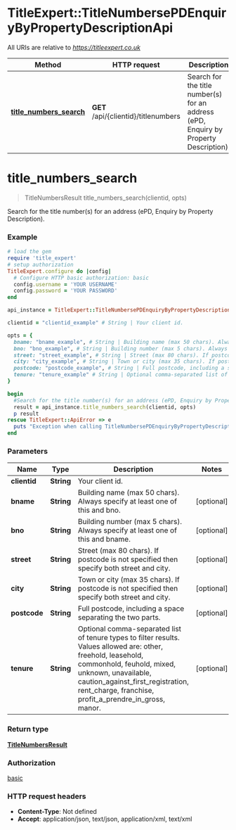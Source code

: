 # TitleExpert::TitleNumbersePDEnquiryByPropertyDescriptionApi

All URIs are relative to *https://titleexpert.co.uk*

Method | HTTP request | Description
------------- | ------------- | -------------
[**title_numbers_search**](TitleNumbersePDEnquiryByPropertyDescriptionApi.md#title_numbers_search) | **GET** /api/{clientid}/titlenumbers | Search for the title number(s) for an address (ePD, Enquiry by Property Description).


# **title_numbers_search**
> TitleNumbersResult title_numbers_search(clientid, opts)

Search for the title number(s) for an address (ePD, Enquiry by Property Description).

### Example
```ruby
# load the gem
require 'title_expert'
# setup authorization
TitleExpert.configure do |config|
  # Configure HTTP basic authorization: basic
  config.username = 'YOUR USERNAME'
  config.password = 'YOUR PASSWORD'
end

api_instance = TitleExpert::TitleNumbersePDEnquiryByPropertyDescriptionApi.new

clientid = "clientid_example" # String | Your client id.

opts = { 
  bname: "bname_example", # String | Building name (max 50 chars). Always specify at least one of this and bno.
  bno: "bno_example", # String | Building number (max 5 chars). Always specify at least one of this and bname.
  street: "street_example", # String | Street (max 80 chars). If postcode is not specified then specify both street and city.
  city: "city_example", # String | Town or city (max 35 chars). If postcode is not specified then specify both street and city.
  postcode: "postcode_example", # String | Full postcode, including a space separating the two parts.
  tenure: "tenure_example" # String | Optional comma-separated list of tenure types to filter results. Values allowed are: other, freehold, leasehold, commonhold, feuhold, mixed, unknown, unavailable, caution_against_first_registration, rent_charge, franchise, profit_a_prendre_in_gross, manor.
}

begin
  #Search for the title number(s) for an address (ePD, Enquiry by Property Description).
  result = api_instance.title_numbers_search(clientid, opts)
  p result
rescue TitleExpert::ApiError => e
  puts "Exception when calling TitleNumbersePDEnquiryByPropertyDescriptionApi->title_numbers_search: #{e}"
end
```

### Parameters

Name | Type | Description  | Notes
------------- | ------------- | ------------- | -------------
 **clientid** | **String**| Your client id. | 
 **bname** | **String**| Building name (max 50 chars). Always specify at least one of this and bno. | [optional] 
 **bno** | **String**| Building number (max 5 chars). Always specify at least one of this and bname. | [optional] 
 **street** | **String**| Street (max 80 chars). If postcode is not specified then specify both street and city. | [optional] 
 **city** | **String**| Town or city (max 35 chars). If postcode is not specified then specify both street and city. | [optional] 
 **postcode** | **String**| Full postcode, including a space separating the two parts. | [optional] 
 **tenure** | **String**| Optional comma-separated list of tenure types to filter results. Values allowed are: other, freehold, leasehold, commonhold, feuhold, mixed, unknown, unavailable, caution_against_first_registration, rent_charge, franchise, profit_a_prendre_in_gross, manor. | [optional] 

### Return type

[**TitleNumbersResult**](TitleNumbersResult.md)

### Authorization

[basic](../README.md#basic)

### HTTP request headers

 - **Content-Type**: Not defined
 - **Accept**: application/json, text/json, application/xml, text/xml



